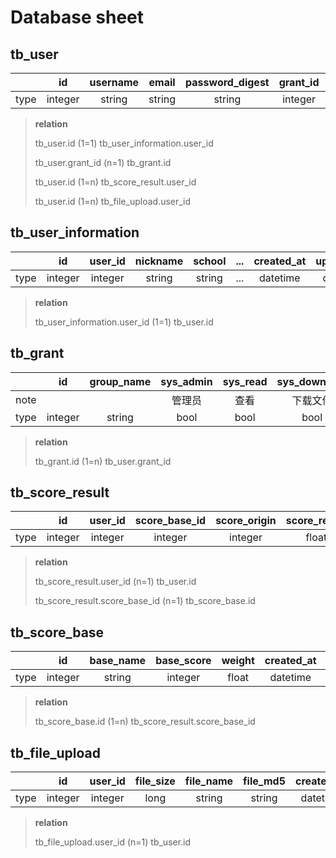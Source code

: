 # Database sheet

## tb_user

|      |   id    | username | email  | password_digest | grant_id | created_at | updated_at |
| :--: | :-----: | :------: | :----: | :-------------: | :------: | :--------: | :--------: |
| type | integer |  string  | string |     string      | integer  |  datetime  |  datetime  |

> **relation**
>
> tb_user.id (1=1) tb_user_information.user_id
>
> tb_user.grant_id (n=1) tb_grant.id
>
> tb_user.id (1=n) tb_score_result.user_id
>
> tb_user.id (1=n) tb_file_upload.user_id

## tb_user_information

|      |   id    | user_id | nickname | school | ...  | created_at | updated_at |
| :--: | :-----: | :-----: | :------: | :----: | :--: | :--------: | :--------: |
| type | integer | integer |  string  | string | ...  |  datetime  |  datetime  |

> **relation**
>
> tb_user_information.user_id (1=1) tb_user.id

## tb_grant

|      |   id    | group_name | sys_admin | sys_read | sys_download | sys_upload | ...  | created_at | updated_at |
| :--: | :-----: | :--------: | :-------: | :------: | :----------: | :--------: | :--: | :--------: | :--------: |
| note |         |            |  管理员   |   查看   |   下载文件   |  上传文件  |      |            |            |
| type | integer |   string   |   bool    |   bool   |     bool     |    bool    | ...  |  datetime  |  datetime  |

> **relation**
>
> tb_grant.id (1=n) tb_user.grant_id

## tb_score_result

|      |   id    | user_id | score_base_id | score_origin | score_result | created_at | updated_at |
| :--: | :-----: | :-----: | :-----------: | :----------: | :----------: | :--------: | :--------: |
| type | integer | integer |    integer    |   integer    |    float     |  datetime  |  datetime  |

> **relation**
>
> tb_score_result.user_id (n=1) tb_user.id
>
> tb_score_result.score_base_id (n=1) tb_score_base.id

## tb_score_base

|      |   id    | base_name | base_score | weight | created_at | updated_at |
| :--: | :-----: | :-------: | :--------: | :----: | :--------: | :--------: |
| type | integer |  string   |  integer   | float  |  datetime  |  datetime  |

> **relation**
>
> tb_score_base.id (1=n) tb_score_result.score_base_id

## tb_file_upload

|      |   id    | user_id | file_size | file_name | file_md5 | created_at | updated_at |
| :--: | :-----: | :-----: | :-------: | :-------: | :------: | :--------: | :--------: |
| type | integer | integer |   long    |  string   |  string  |  datetime  |  datetime  |

> **relation**
>
> tb_file_upload.user_id (n=1) tb_user.id